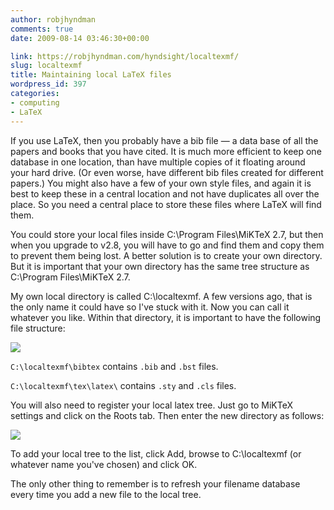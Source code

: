 ```yaml
---
author: robjhyndman
comments: true
date: 2009-08-14 03:46:30+00:00

link: https://robjhyndman.com/hyndsight/localtexmf/
slug: localtexmf
title: Maintaining local LaTeX files
wordpress_id: 397
categories:
- computing
- LaTeX
---
```


If you use LaTeX, then you probably have a bib file — a data base of all the papers and books that you have cited. It is much more efficient to keep one database in one location, than have multiple copies of it floating around your hard drive. (Or even worse, have different bib files created for different papers.) You might also have a few of your own style files, and again it is best to keep these in a central location and not have duplicates all over the place. So you need a central place to store these files where LaTeX will find them.

You could store your local files inside C:\Program Files\MiKTeX 2.7, but then when you upgrade to v2.8, you will have to go and find them and copy them to prevent them being lost. A better solution is to create your own directory. But it is important that your own directory has the same tree structure as C:\Program Files\MiKTeX 2.7.

My own local directory is called C:\localtexmf. A few versions ago, that is the only name it could have so I've stuck with it. Now you can call it whatever you like. Within that directory, it is important to have the following file structure:


![](/files/localtexmf.gif)



`C:\localtexmf\bibtex` contains `.bib` and `.bst` files.

`C:\localtexmf\tex\latex\` contains  `.sty` and `.cls` files.

You will also need to register your local latex tree. Just go to MiKTeX settings and click on the Roots tab. Then enter the new directory as follows:


![](/files/localtexmf2.gif)



To add your local tree to the list, click Add, browse to C:\localtexmf (or whatever name you've chosen) and click OK.

The only other thing to remember is to refresh your filename database every time you add a new file to the local tree.
